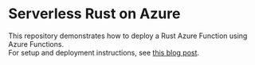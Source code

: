 # Serverless Rust on Azure

This repository demonstrates how to deploy a Rust Azure Function using Azure Functions.  
For setup and deployment instructions, see [this blog post](https://shinglyu.com/web/2025/07/26/serverless-rust-on-azure-deploying-a-rust-azure-function.html).
